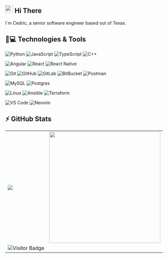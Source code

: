 ## <img src="https://media.giphy.com/media/hvRJCLFzcasrR4ia7z/giphy.gif" width="25px"> Hi There

I´m Cedric, a senior software  engineer based out of Texas.

## 🚀💻 Technologies & Tools

  ![Python](https://img.shields.io/badge/-Python-black?style=flat-square&logo=Python)
  ![JavaScript](https://img.shields.io/badge/-JavaScript-F7DF1E?style=flat-square&logo=JavaScript&logoColor=black)
  ![TypeScript](https://img.shields.io/badge/-TypeScript-007ACC?style=flat-square&logo=TypeScript&logoColor=white)
  ![C++](https://img.shields.io/badge/-C++-blue?style=flat-square&logo=cplusplus&logoColor=white)
  
  ![Angular](https://img.shields.io/badge/Angular-c3002f?style=flat-square&logo=angular)
  ![React](https://img.shields.io/badge/react-%2320232a.svg?style=for-the-badge&logo=react&logoColor=%2361DAFB)
  ![React Native](https://img.shields.io/badge/react_native-%2320232a.svg?style=for-the-badge&logo=react&logoColor=%2361DAFB)
  
  ![Git](https://img.shields.io/badge/-Git-black?style=flat-square&logo=git)
  ![GitHub](https://img.shields.io/badge/-GitHub-181717?style=flat-square&logo=github)
  ![GitLab](https://img.shields.io/badge/-GitLab-FCA121?style=flat-square&logo=gitlab)
  ![BitBucket](https://img.shields.io/badge/-BitBucket-darkblue?style=flat-square&logo=bitbucket)
  ![Postman](https://img.shields.io/badge/Postman-black?style=flat-square&logo=postman)

  ![MySQL](https://img.shields.io/badge/-MySQL-black?style=flat-square&logo=mysql)
  ![Postgres](https://img.shields.io/badge/postgres-%23316192.svg?style=for-the-badge&logo=postgresql&logoColor=white)

  ![Linux](https://img.shields.io/badge/Linux-black?style=flat-square&logo=linux)
  ![Ansible](https://img.shields.io/badge/Ansible-black?style=flat-square&logo=ansible)
  ![Terraform](https://img.shields.io/badge/terraform-%235835CC.svg?style=for-the-badge&logo=terraform&logoColor=white)

  ![VS Code](https://img.shields.io/badge/-VS%20Code-007ACC?style=flat-square&logo=visual-studio-code)
  ![Neovim](https://img.shields.io/badge/NeoVim-%2357A143.svg?&style=for-the-badge&logo=neovim&logoColor=white)

  


## ⚡ GitHub Stats

<table style="border: none;">
    <tr>
        <td style="border: none;"><img src="https://github-readme-stats.vercel.app/api?username=iotashi&show_icons=true&count_private=true&theme=gruvbox" /></td>
        <td style="border: none;"><img src="https://github-readme-stats.vercel.app/api/top-langs/?username=iotashi&layout=compact&count_private=true&theme=gruvbox" width="355" /></td>
    </tr>
    <tr>
        <td style="border: none;"><img src="https://visitor-badge.laobi.icu/badge?page_id=iotashi.iotashi" alt="Visitor Badge"/></td>
        <td style="border: none;"></td>
    </tr>
</table>
